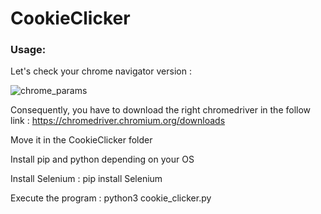 # CookieClicker

### Usage:
Let's check your chrome navigator version :

![chrome_params](https://user-images.githubusercontent.com/65111947/141858987-dec8dae7-f1f6-4bdb-a9c8-32b5d50d8a61.PNG)
  
Consequently, you have to download the right chromedriver in the follow link : https://chromedriver.chromium.org/downloads
  
Move it in the CookieClicker folder
  
Install pip and python depending on your OS
  
Install Selenium :
    pip install Selenium
  
Execute the program :
    python3 cookie_clicker.py
